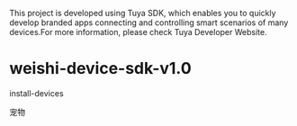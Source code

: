 This project is developed using Tuya SDK, which enables you to quickly develop branded apps connecting and controlling smart scenarios of many devices.For more information, please check Tuya Developer Website.


# weishi-device-sdk-v1.0
install-devices

宠物
